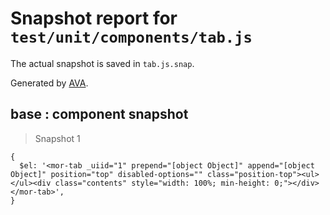 # Snapshot report for `test/unit/components/tab.js`

The actual snapshot is saved in `tab.js.snap`.

Generated by [AVA](https://ava.li).

## base : component snapshot

> Snapshot 1

    {
      $el: '<mor-tab _uiid="1" prepend="[object Object]" append="[object Object]" position="top" disabled-options="" class="position-top"><ul></ul><div class="contents" style="width: 100%; min-height: 0;"></div></mor-tab>',
    }
